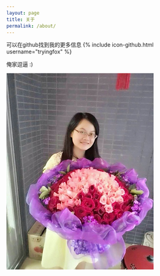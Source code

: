 ```yaml
---
layout: page
title: 关于
permalink: /about/
---
```


可以在github找到我的更多信息 {% include icon-github.html username="tryingfox" %}


俺家逗逼 :)

![My Lover][MyLover]

[MyWeb]: http://www.github.com/tryingfox
[MyLover]: /image/girl.jpg
